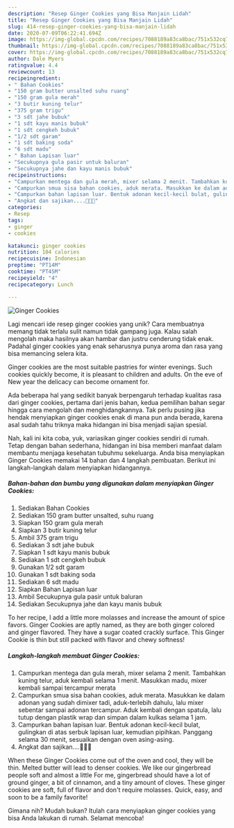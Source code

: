 ```yaml
---
description: "Resep Ginger Cookies yang Bisa Manjain Lidah"
title: "Resep Ginger Cookies yang Bisa Manjain Lidah"
slug: 414-resep-ginger-cookies-yang-bisa-manjain-lidah
date: 2020-07-09T06:22:41.694Z
image: https://img-global.cpcdn.com/recipes/7088189a83ca8bac/751x532cq70/ginger-cookies-foto-resep-utama.jpg
thumbnail: https://img-global.cpcdn.com/recipes/7088189a83ca8bac/751x532cq70/ginger-cookies-foto-resep-utama.jpg
cover: https://img-global.cpcdn.com/recipes/7088189a83ca8bac/751x532cq70/ginger-cookies-foto-resep-utama.jpg
author: Dale Myers
ratingvalue: 4.4
reviewcount: 13
recipeingredient:
- " Bahan Cookies"
- "150 gram butter unsalted suhu ruang"
- "150 gram gula merah"
- "3 butir kuning telur"
- "375 gram trigu"
- "3 sdt jahe bubuk"
- "1 sdt kayu manis bubuk"
- "1 sdt cengkeh bubuk"
- "1/2 sdt garam"
- "1 sdt baking soda"
- "6 sdt madu"
- " Bahan Lapisan luar"
- "Secukupnya gula pasir untuk baluran"
- "Secukupnya jahe dan kayu manis bubuk"
recipeinstructions:
- "Campurkan mentega dan gula merah, mixer selama 2 menit. Tambahkan kuning telur, aduk kembali selama 1 menit. Masukkan madu, mixer kembali sampai tercampur merata"
- "Campurkan smua sisa bahan cookies, aduk merata. Masukkan ke dalam adonan yang sudah dimixer tadi, aduk-terlebih dahulu, lalu mixer sebentar sampai adonan tercampur. Aduk kembali dengan spatula, lalu tutup dengan plastik wrap dan simpan dalam kulkas selama 1 jam."
- "Campurkan bahan lapisan luar. Bentuk adonan kecil-kecil bulat, gulingkan di atas serbuk lapisan luar, kemudian pipihkan. Panggang selama 30 menit, sesuaikan dengan oven asing-asing."
- "Angkat dan sajikan....🤎🤎🤎"
categories:
- Resep
tags:
- ginger
- cookies

katakunci: ginger cookies 
nutrition: 104 calories
recipecuisine: Indonesian
preptime: "PT14M"
cooktime: "PT45M"
recipeyield: "4"
recipecategory: Lunch

---
```



![Ginger Cookies](https://img-global.cpcdn.com/recipes/7088189a83ca8bac/751x532cq70/ginger-cookies-foto-resep-utama.jpg)

Lagi mencari ide resep ginger cookies yang unik? Cara membuatnya memang tidak terlalu sulit namun tidak gampang juga. Kalau salah mengolah maka hasilnya akan hambar dan justru cenderung tidak enak. Padahal ginger cookies yang enak seharusnya punya aroma dan rasa yang bisa memancing selera kita.

Ginger cookies are the most suitable pastries for winter evenings. Such cookies quickly become, it is pleasant to children and adults. On the eve of New year the delicacy can become ornament for.

Ada beberapa hal yang sedikit banyak berpengaruh terhadap kualitas rasa dari ginger cookies, pertama dari jenis bahan, kedua pemilihan bahan segar hingga cara mengolah dan menghidangkannya. Tak perlu pusing jika hendak menyiapkan ginger cookies enak di mana pun anda berada, karena asal sudah tahu triknya maka hidangan ini bisa menjadi sajian spesial.


Nah, kali ini kita coba, yuk, variasikan ginger cookies sendiri di rumah. Tetap dengan bahan sederhana, hidangan ini bisa memberi manfaat dalam membantu menjaga kesehatan tubuhmu sekeluarga. Anda bisa menyiapkan Ginger Cookies memakai 14 bahan dan 4 langkah pembuatan. Berikut ini langkah-langkah dalam menyiapkan hidangannya.

<!--inarticleads1-->

##### Bahan-bahan dan bumbu yang digunakan dalam menyiapkan Ginger Cookies:

1. Sediakan  Bahan Cookies
1. Sediakan 150 gram butter unsalted, suhu ruang
1. Siapkan 150 gram gula merah
1. Siapkan 3 butir kuning telur
1. Ambil 375 gram trigu
1. Sediakan 3 sdt jahe bubuk
1. Siapkan 1 sdt kayu manis bubuk
1. Sediakan 1 sdt cengkeh bubuk
1. Gunakan 1/2 sdt garam
1. Gunakan 1 sdt baking soda
1. Sediakan 6 sdt madu
1. Siapkan  Bahan Lapisan luar
1. Ambil Secukupnya gula pasir untuk baluran
1. Sediakan Secukupnya jahe dan kayu manis bubuk


To her recipe, I add a little more molasses and increase the amount of spice favors. Ginger Cookies are aptly named, as they are both ginger colored and ginger flavored. They have a sugar coated crackly surface. This Ginger Cookie is thin but still packed with flavor and chewy softness! 

<!--inarticleads2-->

##### Langkah-langkah membuat Ginger Cookies:

1. Campurkan mentega dan gula merah, mixer selama 2 menit. Tambahkan kuning telur, aduk kembali selama 1 menit. Masukkan madu, mixer kembali sampai tercampur merata
1. Campurkan smua sisa bahan cookies, aduk merata. Masukkan ke dalam adonan yang sudah dimixer tadi, aduk-terlebih dahulu, lalu mixer sebentar sampai adonan tercampur. Aduk kembali dengan spatula, lalu tutup dengan plastik wrap dan simpan dalam kulkas selama 1 jam.
1. Campurkan bahan lapisan luar. Bentuk adonan kecil-kecil bulat, gulingkan di atas serbuk lapisan luar, kemudian pipihkan. Panggang selama 30 menit, sesuaikan dengan oven asing-asing.
1. Angkat dan sajikan....🤎🤎🤎


When these Ginger Cookies come out of the oven and cool, they will be thin. Melted butter will lead to denser cookies. We like our gingerbread people soft and almost a little For me, gingerbread should have a lot of ground ginger, a bit of cinnamon, and a tiny amount of cloves. These ginger cookies are soft, full of flavor and don&#39;t require molasses. Quick, easy, and soon to be a family favorite! 

Gimana nih? Mudah bukan? Itulah cara menyiapkan ginger cookies yang bisa Anda lakukan di rumah. Selamat mencoba!
